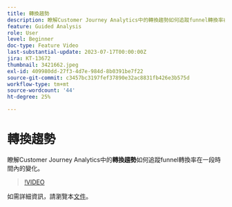 ```yaml
---
title: 轉換趨勢
description: 瞭解Customer Journey Analytics中的轉換趨勢如何追蹤funnel轉換率在一段時間內的變化。
feature: Guided Analysis
role: User
level: Beginner
doc-type: Feature Video
last-substantial-update: 2023-07-17T00:00:00Z
jira: KT-13672
thumbnail: 3421662.jpeg
exl-id: 409980dd-27f3-4d7e-984d-8b0391be7f22
source-git-commit: c3457bc3197fef37890e32ac8831fb426e3b575d
workflow-type: tm+mt
source-wordcount: '44'
ht-degree: 25%

---
```


# 轉換趨勢

瞭解Customer Journey Analytics中的&#x200B;**轉換趨勢**&#x200B;如何追蹤funnel轉換率在一段時間內的變化。

>[!VIDEO](https://video.tv.adobe.com/v/3421662/?learn=on)

如需詳細資訊，請瀏覽本[文件](https://experienceleague.adobe.com/docs/analytics-platform/using/guided-analysis/funnel/conversion-trends.html?lang=zh-Hant)。

